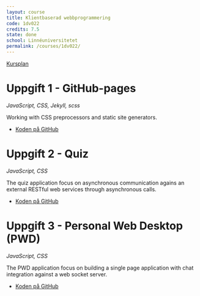 ```yaml
---
layout: course
title: Klientbaserad webbprogrammering
code: 1dv022
credits: 7.5
state: done
school: Linnéuniversitetet
permalink: /courses/1dv022/
---
```


[Kursplan](/files/courseplan/1dv022.pdf)

Uppgift 1 - GitHub-pages
===
*JavaScript, CSS, Jekyll, scss*

Working with CSS preprocessors and static site generators.

- [Koden på GitHub](https://github.com/afandrey/1dv022/tree/master/Exam%20Assignment%201)

Uppgift 2 - Quiz
===
*JavaScript, CSS*

The quiz application focus on asynchronous communication agains an external RESTful web services through asynchronous calls. 

- [Koden på GitHub](https://github.com/afandrey/1dv022/tree/master/Exam%20Assignment%202)

Uppgift 3 - Personal Web Desktop (PWD)
===
*JavaScript, CSS*

The PWD application focus on building a single page application with chat integration against a web socket server.

- [Koden på GitHub](https://github.com/afandrey/1dv022/tree/master/Exam%20Assignment%203)